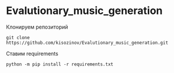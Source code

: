 # Evalutionary_music_generation

Клонируем репозиторий
```shell
git clone https://github.com/kisozinov/Evalutionary_music_generation.git
```

Ставим requirements
```shell
python -m pip install -r requirements.txt
```



